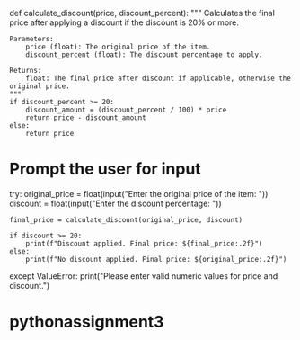 def calculate_discount(price, discount_percent):
    """
    Calculates the final price after applying a discount if the discount is 20% or more.
    
    Parameters:
        price (float): The original price of the item.
        discount_percent (float): The discount percentage to apply.
    
    Returns:
        float: The final price after discount if applicable, otherwise the original price.
    """
    if discount_percent >= 20:
        discount_amount = (discount_percent / 100) * price
        return price - discount_amount
    else:
        return price

# Prompt the user for input
try:
    original_price = float(input("Enter the original price of the item: "))
    discount = float(input("Enter the discount percentage: "))

    final_price = calculate_discount(original_price, discount)

    if discount >= 20:
        print(f"Discount applied. Final price: ${final_price:.2f}")
    else:
        print(f"No discount applied. Final price: ${original_price:.2f}")

except ValueError:
    print("Please enter valid numeric values for price and discount.")
# pythonassignment3

